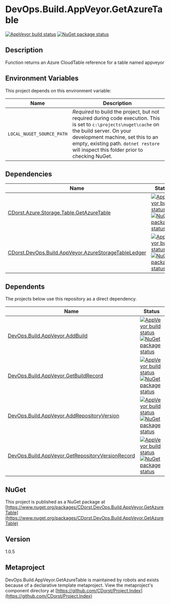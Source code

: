 # DevOps.Build.AppVeyor.GetAzureTable

[![AppVeyor build status](https://img.shields.io/appveyor/ci/cdorst/devops-build-appveyor-getazuretable.svg?label=AppVeyor&style=for-the-badge)](https://ci.appveyor.com/project/cdorst/devops-build-appveyor-getazuretable)
[![NuGet package status](https://img.shields.io/nuget/v/CDorst.DevOps.Build.AppVeyor.GetAzureTable.svg?label=NuGet&style=for-the-badge)](https://www.nuget.org/packages/CDorst.DevOps.Build.AppVeyor.GetAzureTable)

## Description

Function returns an Azure CloudTable reference for a table named appveyor

## Environment Variables

This project depends on this environment variable:

Name | Description
---- | -----------
`LOCAL_NUGET_SOURCE_PATH` | *Required* to build the project, but not required during code execution. This is set to `c:\projects\nuget\cache` on the build server. On your development machine, set this to an empty, existing path. `dotnet restore` will inspect this folder prior to checking NuGet.

## Dependencies

Name | Status
---- | ------
[CDorst.Azure.Storage.Table.GetAzureTable](https://github.com/CDorst/Azure.Storage.Table.GetAzureTable) | [![AppVeyor build status](https://img.shields.io/appveyor/ci/cdorst/azure-storage-table-getazuretable.svg?label=AppVeyor&style=flat-square)](https://ci.appveyor.com/project/cdorst/azure-storage-table-getazuretable) [![NuGet package status](https://img.shields.io/nuget/v/CDorst.Azure.Storage.Table.GetAzureTable.svg?label=NuGet&style=flat-square)](https://www.nuget.org/packages/CDorst.Azure.Storage.Table.GetAzureTable)
[CDorst.DevOps.Build.AppVeyor.AzureStorageTableLedger](https://github.com/CDorst/DevOps.Build.AppVeyor.AzureStorageTableLedger) | [![AppVeyor build status](https://img.shields.io/appveyor/ci/cdorst/devops-build-appveyor-azurestoragetableledger.svg?label=AppVeyor&style=flat-square)](https://ci.appveyor.com/project/cdorst/devops-build-appveyor-azurestoragetableledger) [![NuGet package status](https://img.shields.io/nuget/v/CDorst.DevOps.Build.AppVeyor.AzureStorageTableLedger.svg?label=NuGet&style=flat-square)](https://www.nuget.org/packages/CDorst.DevOps.Build.AppVeyor.AzureStorageTableLedger)

## Dependents

The projects below use this repository as a direct dependency.

Name | Status
---- | ------
[DevOps.Build.AppVeyor.AddBuild](https://github.com/CDorst./DevOps.Build.AppVeyor.AddBuild) | [![AppVeyor build status](https://img.shields.io/appveyor/ci/cdorst./devops-build-appveyor-addbuild.svg?label=AppVeyor&style=flat-square)](https://ci.appveyor.com/project/cdorst./devops-build-appveyor-addbuild) [![NuGet package status](https://img.shields.io/nuget/v/CDorst..DevOps.Build.AppVeyor.AddBuild.svg?label=NuGet&style=flat-square)](https://www.nuget.org/packages/CDorst..DevOps.Build.AppVeyor.AddBuild)
[DevOps.Build.AppVeyor.GetBuildRecord](https://github.com/CDorst./DevOps.Build.AppVeyor.GetBuildRecord) | [![AppVeyor build status](https://img.shields.io/appveyor/ci/cdorst./devops-build-appveyor-getbuildrecord.svg?label=AppVeyor&style=flat-square)](https://ci.appveyor.com/project/cdorst./devops-build-appveyor-getbuildrecord) [![NuGet package status](https://img.shields.io/nuget/v/CDorst..DevOps.Build.AppVeyor.GetBuildRecord.svg?label=NuGet&style=flat-square)](https://www.nuget.org/packages/CDorst..DevOps.Build.AppVeyor.GetBuildRecord)
[DevOps.Build.AppVeyor.AddRepositoryVersion](https://github.com/CDorst./DevOps.Build.AppVeyor.AddRepositoryVersion) | [![AppVeyor build status](https://img.shields.io/appveyor/ci/cdorst./devops-build-appveyor-addrepositoryversion.svg?label=AppVeyor&style=flat-square)](https://ci.appveyor.com/project/cdorst./devops-build-appveyor-addrepositoryversion) [![NuGet package status](https://img.shields.io/nuget/v/CDorst..DevOps.Build.AppVeyor.AddRepositoryVersion.svg?label=NuGet&style=flat-square)](https://www.nuget.org/packages/CDorst..DevOps.Build.AppVeyor.AddRepositoryVersion)
[DevOps.Build.AppVeyor.GetRepositoryVersionRecord](https://github.com/CDorst./DevOps.Build.AppVeyor.GetRepositoryVersionRecord) | [![AppVeyor build status](https://img.shields.io/appveyor/ci/cdorst./devops-build-appveyor-getrepositoryversionrecord.svg?label=AppVeyor&style=flat-square)](https://ci.appveyor.com/project/cdorst./devops-build-appveyor-getrepositoryversionrecord) [![NuGet package status](https://img.shields.io/nuget/v/CDorst..DevOps.Build.AppVeyor.GetRepositoryVersionRecord.svg?label=NuGet&style=flat-square)](https://www.nuget.org/packages/CDorst..DevOps.Build.AppVeyor.GetRepositoryVersionRecord)

## NuGet


This project is published as a NuGet package at [https://www.nuget.org/packages/CDorst.DevOps.Build.AppVeyor.GetAzureTable](https://www.nuget.org/packages/CDorst.DevOps.Build.AppVeyor.GetAzureTable)

## Version

1.0.5

## Metaproject

DevOps.Build.AppVeyor.GetAzureTable is maintained by robots and exists because of a declarative template metaproject. View the metaproject's component directory at [https://github.com/CDorst/Project.Index](https://github.com/CDorst/Project.Index)

